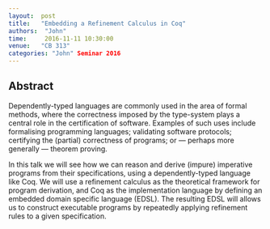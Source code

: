 ```yaml
--- 
layout:  post 
title:   "Embedding a Refinement Calculus in Coq"
authors:  "John"
time:     2016-11-11 10:30:00
venue:   "CB 313"
categories: "John" Seminar 2016
--- 
```

## Abstract

Dependently-typed languages are commonly used in the area of formal methods,
where the correctness imposed by the type-system plays a central role in the
certification of software. Examples of such uses include formalising
programming
languages; validating software protocols; certifying the (partial)
correctness
of programs; or — perhaps more generally — theorem proving.

In this talk we will see how we can reason and derive (impure) imperative
programs from their specifications, using a dependently-typed language like
Coq.
We will use a refinement calculus as the theoretical framework for program
derivation, and Coq as the implementation language by defining an embedded
domain specific language (EDSL). The resulting EDSL will allows us to
construct
executable programs by repeatedly applying refinement rules to a given
specification.


